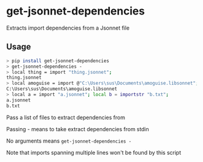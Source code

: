 # get-jsonnet-dependencies

Extracts import dependencies from a Jsonnet file

## Usage

```sh
> pip install get-jsonnet-dependencies
> get-jsonnet-dependencies -
> local thing = import "thing.jsonnet";
thing.jsonnet
> local amoguise = import @"C:\Users\sus\Documents\amoguise.libsonnet";
C:\Users\sus\Documents\amoguise.libsonnet
> local a = import "a.jsonnet"; local b = importstr "b.txt";
a.jsonnet
b.txt
```

Pass a list of files to extract dependencies from

Passing - means to take extract dependencies from stdin

No arguments means `get-jsonnet-dependencies -`

Note that imports spanning multiple lines won't be found by this script
